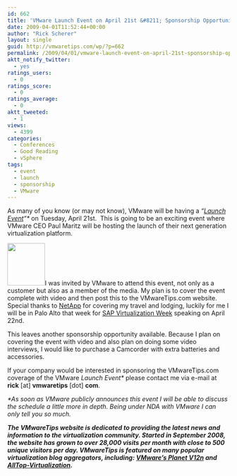 ```yaml
---
id: 662
title: 'VMware Launch Event on April 21st &#8211; Sponsorship Opportunities Available'
date: 2009-04-01T11:52:44+00:00
author: "Rick Scherer"
layout: single
guid: http://vmwaretips.com/wp/?p=662
permalink: /2009/04/01/vmware-launch-event-on-april-21st-sponsorship-opportunities-available/
aktt_notify_twitter:
  - yes
ratings_users:
  - 0
ratings_score:
  - 0
ratings_average:
  - 0
aktt_tweeted:
  - 1
views:
  - 4399
categories:
  - Conferences
  - Good Reading
  - vSphere
tags:
  - event
  - launch
  - sponsorship
  - VMware
---
```

As many of you know (or may not know), VMware will be having a _&#8220;<a href="http://searchservervirtualization.techtarget.com/news/article/0,289142,sid94_gci1352538,00.html" target="_blank">Launch Event</a>&#8220;*_ on Tuesday, April 21st.  This is going to be an exciting event where VMware CEO Paul Maritz will be hosting the launch of their next generation virtualization platform.

<!--more-->

[<img class="alignright size-full wp-image-663" title="netapp-logo" src="http://vmwaretips.com/wp/wp-content/uploads/2009/04/netapp-logo.jpg" alt="" width="85" height="96" />](http://vmwaretips.com/wp/wp-content/uploads/2009/04/netapp-logo.jpg)I was invited by VMware to attend this event, not only as a customer but also as a member of the media. My plan is to cover the event complete with video and then post this to the VMwareTips.com website. Special thanks to <a href="http://www.netapp.com" target="_blank">NetApp</a> for covering my travel and lodging, luckily for me I will be in Palo Alto that week for <a href="http://vmwaretips.com/wp/2009/02/08/sap-virtualization-week-2009/" target="_blank">SAP Virtualization Week</a> speaking on April 22nd.

This leaves another sponsorship opportunity available. Because I plan on covering the event with video and also plan on doing some video interviews, I would like to purchase a Camcorder with extra batteries and accessories.

If your company would be interested in sponsoring the VMwareTips.com coverage of the VMware _Launch Event*_ please contact me via e-mail at **rick** [at] **vmwaretips** [dot] **com**.

_*As soon as VMware publicly announces this event I will be able to discuss the schedule a little more in depth. Being under NDA with VMware I can only tell you so much._

**_The VMwareTips website is dedicated to providing the latest news and information to the virtualization community. Started in September 2008, the website has grown to over 28,000 visits per month with close to 500 unique visitors per day. VMwareTips is featured on many popular virtualization blog aggregators, including: <a href="http://www.vmware.com/vmtn/planet/v12n/" target="_blank">VMware&#8217;s Planet V12n</a> and <a href="http://virtualization.alltop.com/" target="_blank">AllTop-Virtualization</a>._**